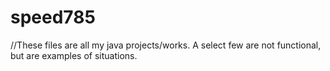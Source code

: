 # speed785
//These files are all my java projects/works. A select few are not functional, but are examples of situations.

